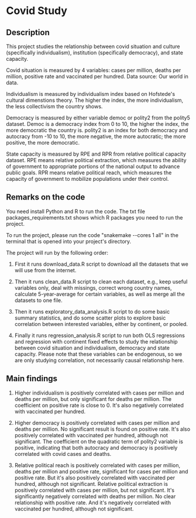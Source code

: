 # Covid Study

## Description

This project studies the relationship between covid situation and culture (specifically individualism), institution (specifically democracy), and state capacity. 

Covid situation is measured by 4 variables: cases per million, deaths per million, positive rate and vaccinated per hundred. Data source: Our world in data. 

Individualism is measured by individualism index based on Hofstede's cultural dimenstions theory. The higher the index, the more individualism, the less collectivism the country shows. 

Democracy is measured by either variable democ or polity2 from the polity5 dataset. Democ is a democracy index from 0 to 10, the higher the index, the more democratic the country is. polity2 is an index for both democracy and autocracy from -10 to 10, the more negative, the more autocratic; the more positive, the more democratic. 

State capacity is measured by RPE and RPR from relative political capacity dataset. RPE means relative political extraction, which measures the ability of government to appropriate portions of the national output to advance public goals. RPR means relative political reach, which measures the capacity of government to mobilize populations under their control.

## Remarks on the code

You need install Python and R to run the code. The txt file packages_requirements.txt shows which R packages you need to run the project.

To run the project, please run the code "snakemake --cores 1 all" in the terminal that is opened into your project's directory.

The project will run by the following order:

1. First it runs download_data.R script to download all the datasets that we will use from the internet.

2. Then it runs clean_data.R script to clean each dataset, e.g., keep useful variables only, deal with missings, correct wrong country names, calculate 5-year-average for certain variables, as well as merge all the datasets to one file. 

3. Then it runs exploratory_data_analysis.R script to do some basic summary statistics, and do some scatter plots to explore basic correlation between interested variables, either by continent, or pooled. 

4. Finally it runs regression_analysis.R script to run both OLS regressions and regression with continent fixed effects to study the relationship between covid situation and individualism, democracy and state capacity. Please note that these variables can be endogenous, so we are only studying correlation, not necessarily causal relationship here. 

## Main findings

1. Higher individualism is positively correlated with cases per million and deaths per million, but only significant for deaths per million. The coefficient on positive rate is close to 0. It's also negatively correlated with vaccinated per hundred.

2. Higher democracy is positively correlated with cases per million and deaths per million. No significant result is found on positive rate. It's also positively correlated with vaccinated per hundred, although not significant. The coefficient on the quadratic term of polity2 variable is positive, indicating that both autocracy and democracy is positively correlated with covid cases and deaths.

3. Relative political reach is positively correlated with cases per million, deaths per million and positive rate, significant for cases per million and positive rate. But it's also positively correlated with vaccinated per hundred, although not significant. Relative political extraction is positively correlated with cases per million, but not significant. It's significantly negatively correlated with deaths per million. No clear relationship with positive rate. And it's negatively correlated with vaccinated per hundred, although not significant. 

